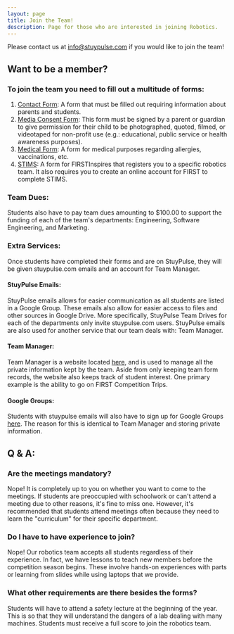 ```yaml
---
layout: page
title: Join the Team!
description: Page for those who are interested in joining Robotics.
---
```

Please contact us at <info@stuypulse.com> if you would like to join the team!
<a>
## Want to be a member? 

### To join the team you need to fill out a multitude of forms:
1. [Contact Form](https://forms.gle/PJBX7jofxsT82PMD8): A form that must be filled out requiring information about parents and students.
2. [Media Consent Form](https://drive.google.com/file/d/0B8g81hwwtg-rSlZZQTRmVVA3N2c/view): This form must be signed by a parent or guardian to give permission for their child to be photographed, quoted, filmed, or videotaped for non-profit use (e.g.: educational, public service or health awareness purposes).
3. [Medical Form](https://drive.google.com/file/d/0B8g81hwwtg-rYy15Yzhhd2ltSlk/view): A form for medical purposes regarding allergies, vaccinations, etc.
4. [STIMS](https://my.firstinspires.org/Dashboard/): A form for FIRSTInspires that registers you to a specific robotics team. It also requires you to create an online account for FIRST to complete STIMS.

### Team Dues: 
Students also have to pay team dues amounting to $100.00 to support the funding of each of the team's departments: Engineering, Software Engineering, and Marketing.

### Extra Services:
Once students have completed their forms and are on StuyPulse, they will be given stuypulse.com emails and an account for Team Manager.

#### StuyPulse Emails:
StuyPulse emails allows for easier communication as all students are listed in a Google Group. These emails also allow for easier access to files and other sources in Google Drive. More specifically, StuyPulse Team Drives for each of the departments only invite stuypulse.com users. StuyPulse emails are also used for another service that our team deals with: Team Manager.

#### Team Manager: 
Team Manager is a website located [here](https://manage.stuypulse.com), and is used to manage all the private information kept by the team. Aside from only keeping team form records, the website also keeps track of student interest. One primary example is the ability to go on FIRST Competition Trips.

#### Google Groups:
Students with stuypulse emails will also have to sign up for Google Groups [here](https://groups.google.com/forum/#!forum/stuyvesant-robotics/join). The reason for this is identical to Team Manager and storing private information.
<a>
## Q & A:

### Are the meetings mandatory?
Nope! It is completely up to you on whether you want to come to the meetings. If students are preoccupied with schoolwork or can't attend a meeting due to other reasons, it's fine to miss one. However, it's recommended that students attend meetings often because they need to learn the "curriculum" for their specific department.

### Do I have to have experience to join?
Nope! Our robotics team accepts all students regardless of their experience. In fact, we have lessons to teach new members before the competition season begins. These involve hands-on experiences with parts or learning from slides while using laptops that we provide.

### What other requirements are there besides the forms?
Students will have to attend a safety lecture at the beginning of the year. This is so that they will understand the dangers of a lab dealing with many machines. Students must receive a full score to join the robotics team.
